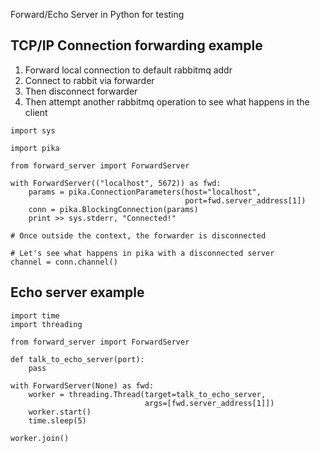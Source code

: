 Forward/Echo Server in Python for testing

## TCP/IP Connection forwarding example

1. Forward local connection to default rabbitmq addr
2. Connect to rabbit via forwarder
3. Then disconnect forwarder
4. Then attempt another rabbitmq operation to see what happens in the client

```
import sys

import pika

from forward_server import ForwardServer

with ForwardServer(("localhost", 5672)) as fwd:
    params = pika.ConnectionParameters(host="localhost",
                                       port=fwd.server_address[1])
    conn = pika.BlockingConnection(params)
    print >> sys.stderr, "Connected!"

# Once outside the context, the forwarder is disconnected

# Let's see what happens in pika with a disconnected server
channel = conn.channel()
```

## Echo server example
```
import time
import threading

from forward_server import ForwardServer

def talk_to_echo_server(port):
    pass

with ForwardServer(None) as fwd:
    worker = threading.Thread(target=talk_to_echo_server,
                              args=[fwd.server_address[1]])
    worker.start()
    time.sleep(5)

worker.join()

```
